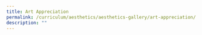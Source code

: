```yaml
---
title: Art Appreciation
permalink: /curriculum/aesthetics/aesthetics-gallery/art-appreciation/
description: ""
---
```

